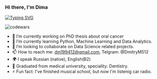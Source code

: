 ### Hi there, I'm Dima

[![Typing SVG](https://readme-typing-svg.herokuapp.com?font=Noto+Sans&pause=2000&color=F7F7F7&width=435&lines=Scientist+from+Siberia)](https://git.io/typing-svg)

![codewars](https://www.codewars.com/users/DM9412/badges/small)

- 🔭 I’m currently working on PhD thesis about oral cancer
- 🌱 I’m currently learning Python, Machine Learning  and Data Analytics.
- 👯 I’m looking to collaborate on Data Sсience related projects.
- 📫 How to reach me: dm199412@gmail.com, Telgram: @DmitryM512
- 🌍 I speak Russian (native), English(B2)
- 🦷 Graduated from medical university, speciality: Dentistry.
- ⚡ Fun fact: I've finished musical school, but now I'm listenig car radio.
